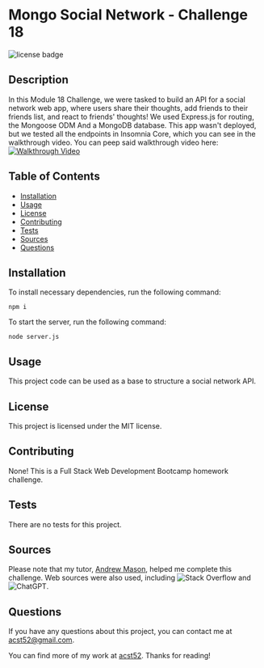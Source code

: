 # Mongo Social Network - Challenge 18

![license badge](https://img.shields.io/badge/license-MIT-brightgreen)

## Description

In this Module 18 Challenge, we were tasked to build an API for a social network web app, where users share their thoughts, add friends to their friends list, and react to friends' thoughts! We used Express.js for routing, the Mongoose ODM And a MongoDB database. This app wasn't deployed, but we tested all the endpoints in Insomnia Core, which you can see in the walkthrough video. You can peep said walkthrough video here: 
[![Walkthrough Video](https://user-images.githubusercontent.com/116177485/234979172-eda6acf0-ff4a-4c55-bea5-75a5c4f355af.png)](https://youtu.be/qIegb-J6Lcw)

## Table of Contents

* [Installation](#installation)
* [Usage](#usage)
* [License](#license)
* [Contributing](#contributing)
* [Tests](#tests)
* [Sources](#sources)
* [Questions](#questions)

## Installation

To install necessary dependencies, run the following command: 
```
npm i
```

To start the server, run the following command: 
```
node server.js
```

## Usage

This project code can be used as a base to structure a social network API.

## License

This project is licensed under the MIT license.

## Contributing

None! This is a Full Stack Web Development Bootcamp homework challenge.

## Tests

There are no tests for this project.

## Sources

Please note that my tutor, [Andrew Mason](https://github.com/atmason90), helped me complete this challenge. Web sources were also used, including ![Stack Overflow](https://stackoverflow.com/) and ![ChatGPT](https://chat.openai.com).

## Questions

If you have any questions about this project, you can contact me at acst52@gmail.com.

You can find more of my work at [acst52](https://github.com/acst52/). Thanks for reading!
